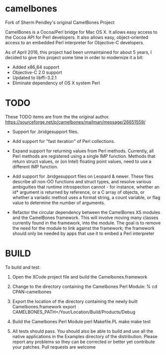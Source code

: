 # camelbones

Fork of Sherm Pendley's original CamelBones Project

CamelBones is a Cocoa/Perl bridge for Mac OS X. It allows easy access to the Cocoa API for Perl developers. It also allows easy, object-oriented access to an embedded Perl interpreter for Objective-C developers.

As of April 2016, this project had been unmaintained for about 5 years, I decided to give this project some time in order to modernize it a bit:

- Added x86_64 support
- Objective-C 2.0 support
- Updated to libffi-3.2.1
- Eliminate dependency of OS X system Perl

# TODO

These TODO items are from the the original author. https://sourceforge.net/p/camelbones/mailman/message/26651559/

- Support for  .bridgesupport files.

- Add support for "fast iteration" of Perl collections.

- Expand support for returning values from Perl methods. Currently, all Perl methods are registered using a single IMP function. Methods that return struct values, or (on Intel) floating point values, need to use a different IMP function.

- Add support for .bridgesupport files on Leopard & newer. These files describe all non-OO functions and struct types, and resolve various ambiguities that runtime introspection cannot - for instance, whether an id* argument is returned by reference, or a C array of objects, or whether a variadic method uses a format string, a count variable, or flag value to determine the number of arguments.

- Refactor the circular dependency between the CamelBones XS modules and the CamelBones framework. This will involve moving many classes currently found in the framework, into the module. The goal is to remove the need for the module to link against the framework; the framework should only be needed by apps that use it to embed a Perl interpreter

# BUILD

To build and test:

1. Open the XCode project file and build the Camelbones.framework

2. Change to the directory containing the Camelbones Perl Module:
% cd CPAN-camelbones   

3. Export the location of the directory containing the newly built Camelbones.framework
export CAMELBONES_PATH=/Your/Location/Build/Products/Debug

4. Build the Camelbones Perl Module
perl Makefile.PL
make
make test

5. All tests should pass. You should also be able to build and use all the native applications in the Examples directory of the distribution. Please report any problems so they can be corrected or better yet contribute your patches. Pull requests are welcome


